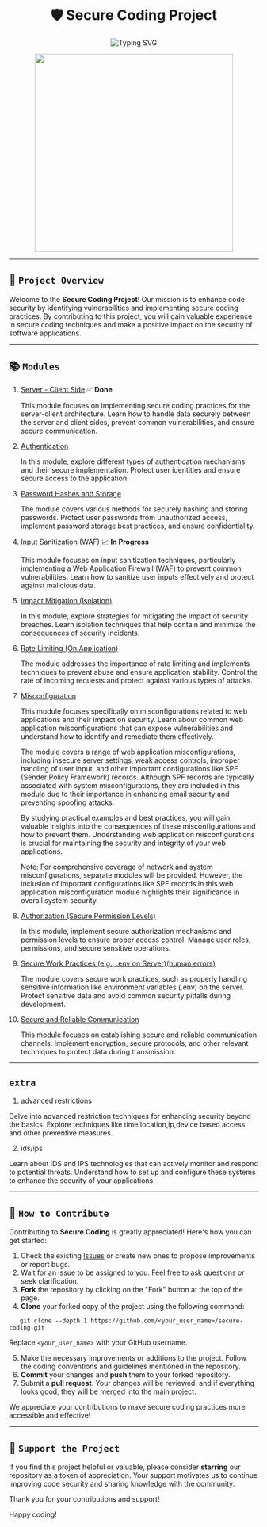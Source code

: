 <div align="center">

# 🛡️ Secure Coding Project

![Typing SVG](https://readme-typing-svg.demolab.com?font=Fira+Code&weight=700&size=23&pause=1000&color=1C7F13&center=true&width=435&lines=Secure+Coding+Project)

<p align="center">
  <img width="400" height="400" src="https://cdn.ourcodeworld.com/public-media/articles/articleocw-5d8255083bfd2.webp">
</p>

</div>

---

## 🚀 `Project Overview`

Welcome to the **Secure Coding Project**! Our mission is to enhance code security by identifying vulnerabilities and implementing secure coding practices. By contributing to this project, you will gain valuable experience in secure coding techniques and make a positive impact on the security of software applications.

---

## 📚 `Modules`

1. [Server - Client Side](https://github.com/thepwnexperts/m1) ✅ **Done**

   This module focuses on implementing secure coding practices for the server-client architecture. Learn how to handle data securely between the server and client sides, prevent common vulnerabilities, and ensure secure communication.

2. [Authentication](https://github.com/thepwnexperts/m2)

   In this module, explore different types of authentication mechanisms and their secure implementation. Protect user identities and ensure secure access to the application.

3. [Password Hashes and Storage](https://github.com/thepwnexperts/m3)

   The module covers various methods for securely hashing and storing passwords. Protect user passwords from unauthorized access, implement password storage best practices, and ensure confidentiality.

4. [Input Sanitization (WAF)](https://github.com/thepwnexperts/m4) 📈 **In Progress**

   This module focuses on input sanitization techniques, particularly implementing a Web Application Firewall (WAF) to prevent common vulnerabilities. Learn how to sanitize user inputs effectively and protect against malicious data.

5. [Impact Mitigation (Isolation)](https://github.com/thepwnexperts/m5)

   In this module, explore strategies for mitigating the impact of security breaches. Learn isolation techniques that help contain and minimize the consequences of security incidents.

6. [Rate Limiting (On Application)](https://github.com/thepwnexperts/m6)

   The module addresses the importance of rate limiting and implements techniques to prevent abuse and ensure application stability. Control the rate of incoming requests and protect against various types of attacks.

7. [Misconfiguration](https://github.com/thepwnexperts/m7)

   This module focuses specifically on misconfigurations related to web applications and their impact on security. Learn about common web application misconfigurations that can expose vulnerabilities and understand how to identify and remediate them effectively.

   The module covers a range of web application misconfigurations, including insecure server settings, weak access controls, improper handling of user input, and other important configurations like SPF (Sender Policy Framework) records. Although SPF records are typically associated with system misconfigurations, they are included in this module due to their importance in enhancing email security and preventing spoofing attacks.

   By studying practical examples and best practices, you will gain valuable insights into the consequences of these misconfigurations and how to prevent them. Understanding web application misconfigurations is crucial for maintaining the security and integrity of your web applications.

   Note: For comprehensive coverage of network and system misconfigurations, separate modules will be provided. However, the inclusion of important configurations like SPF records in this web application misconfiguration module highlights their significance in overall system security.

8. [Authorization (Secure Permission Levels)](https://github.com/thepwnexperts/m8)

   In this module, implement secure authorization mechanisms and permission levels to ensure proper access control. Manage user roles, permissions, and secure sensitive operations.

9. [Secure Work Practices (e.g., .env on Server)(human errors)](https://github.com/thepwnexperts/m9)

   The module covers secure work practices, such as properly handling sensitive information like environment variables (.env) on the server. Protect sensitive data and avoid common security pitfalls during development.

10. [Secure and Reliable Communication](https://github.com/thepwnexperts/m10)

    This module focuses on establishing secure and reliable communication channels. Implement encryption, secure protocols, and other relevant techniques to protect data during transmission.

---

##  `extra`
1. advanced restrictions

  Delve into advanced restriction techniques for enhancing security beyond the basics. Explore techniques like time,location,ip,device based access and other preventive measures.

2. ids/ips

  Learn about IDS and IPS technologies that can actively monitor and respond to potential threats. Understand how to set up and configure these systems to enhance the security of your applications.

---

## 💪 `How to Contribute`

Contributing to **Secure Coding** is greatly appreciated! Here's how you can get started:

1. Check the existing [Issues](https://github.com/thepwnexperts/secure-coding/issues) or create new ones to propose improvements or report bugs.
2. Wait for an issue to be assigned to you. Feel free to ask questions or seek clarification.
3. **Fork** the repository by clicking on the "Fork" button at the top of the page.
4. **Clone** your forked copy of the project using the following command:

```
   git clone --depth 1 https://github.com/<your_user_name>/secure-coding.git
```

Replace `<your_user_name>` with your GitHub username.

5. Make the necessary improvements or additions to the project. Follow the coding conventions and guidelines mentioned in the repository.
6. **Commit** your changes and **push** them to your forked repository.
7. Submit a **pull request**. Your changes will be reviewed, and if everything looks good, they will be merged into the main project.

We appreciate your contributions to make secure coding practices more accessible and effective!

---

## 🌟 `Support the Project`

If you find this project helpful or valuable, please consider **starring** our repository as a token of appreciation. Your support motivates us to continue improving code security and sharing knowledge with the community.

Thank you for your contributions and support!

Happy coding!
